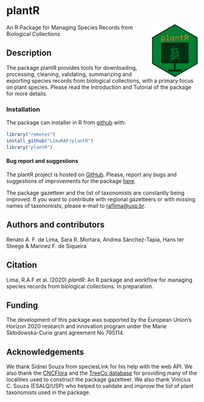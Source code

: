 
<!-- README.md is generated from README.Rmd. Please edit that file -->

# plantR

<img src="https://raw.githubusercontent.com/liibre/plantR_logo/master/figs/plantR_logo.png?token=AA4OYDE3TMIXBWRYVMNCINC72PIUY" align="right" alt="" width="120" />

An R Package for Managing Species Records from Biological Collections

## Description

The package plantR provides tools for downloading, processing, cleaning,
validating, summarizing and exporting species records from biological 
collections, with a primary focus on plant species. Please read the 
Introduction and Tutorial of the package for more details.

### Installation

The package can installer in R from [github](https://github.com/) with:

``` r
library("remotes")
install_github("LimaRAF/plantR")
library("plantR")
```

#### Bug report and suggestions

The plantR project is hosted on
[GitHub](https://github.com/LimaRAF/plantR/). Please, report any bugs
and suggestions of improvements for the package
[here](https://github.com/LimaRAF/plantR/issues).

The package gazetteer and the list of taxonomists are constantly being
improved. If you want to contribute with regional gazetteers or with
missing names of taxonomists, please e-mail to <raflima@usp.br>.

## Authors and contributors

Renato A. F. de Lima, Sara R. Mortara, Andrea Sánchez-Tapia, Hans ter
Steege & Marinez F. de Siqueira

## Citation

Lima, R.A.F et al. (2020) *plantR*: An R package and workflow for
managing species records from biological collections. In preparation.

## Funding

The development of this package was supported by the European Union’s
Horizon 2020 research and innovation program under the Marie
Skłodowska-Curie grant agreement No 795114.

## Acknowledgements

We thank Sidnei Souza from speciesLink for his help with the web API. We
also thank the [CNCFlora](http://cncflora.jbrj.gov.br) and the [TreeCo
database](http://labtrop.ib.usp.br/doku.php?id=projetos:treeco:start)
for providing many of the localities used to construct the package
gazetteer. We also thank Vinícius C. Souza (ESALQ/USP) who helped to
validate and improve the list of plant taxonomists used in the package.

